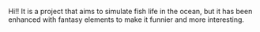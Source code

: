 Hi!!
It is a project that aims to simulate fish life in the ocean, but it has been enhanced with fantasy elements to make it funnier and more interesting. 
